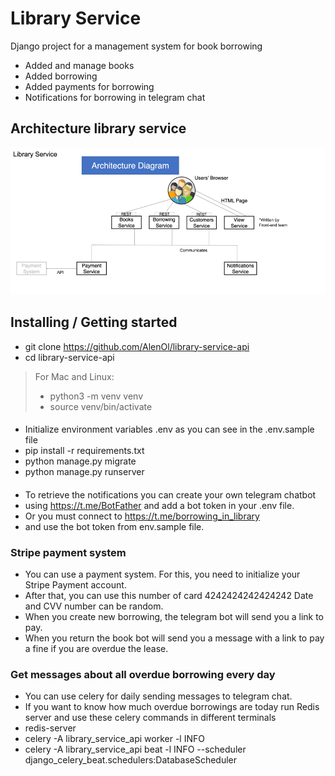 # Library Service

Django project for a management system for book borrowing

* Added and manage books
* Added borrowing
* Added payments for borrowing
* Notifications for borrowing in telegram chat

## Architecture library service

![Architecture](architecture_library_api_service.png)


## Installing / Getting started
* git clone https://github.com/AlenOl/library-service-api
* cd library-service-api

> For Mac and Linux:
> * python3 -m venv venv
> * source venv/bin/activate

####
* Initialize environment variables .env as you can see in the .env.sample file
* pip install -r requirements.txt
* python manage.py migrate
* python manage.py runserver
####
* To retrieve the notifications you can create your own telegram chatbot 
* using https://t.me/BotFather and add a bot token in your .env file. 
* Or you must connect to https://t.me/borrowing_in_library 
* and use the bot token from env.sample file.
### Stripe payment system
* You can use a payment system. For this, you need to initialize 
your Stripe Payment account. 
* After that, you can use this number of card 4242424242424242 Date and CVV number can be random. 
* When you create new borrowing, the telegram bot will send you a link to pay. 
* When you return the book bot will send you a message with a link to pay a fine if you are overdue the lease.
### Get messages about  all overdue borrowing every day
* You can use celery for daily sending messages to telegram chat.  
* If you want to know how much overdue borrowings are today run Redis server and use these celery commands in different terminals
* redis-server
* celery -A library_service_api worker -l INFO
* celery -A library_service_api beat -l INFO --scheduler django_celery_beat.schedulers:DatabaseScheduler
